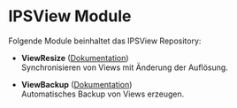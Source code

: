 # IPSView Module

Folgende Module beinhaltet das IPSView Repository:

- __ViewResize__ ([Dokumentation](IPSViewResize))  
	Synchronisieren von Views mit Änderung der Auflösung.

- __ViewBackup__ ([Dokumentation](IPSViewBackup))  
	Automatisches Backup von Views erzeugen.

